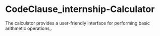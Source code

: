 # CodeClause_internship-Calculator
The calculator provides a user-friendly interface for performing basic arithmetic operations,.
